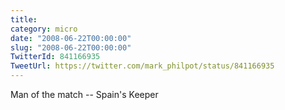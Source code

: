 ```yaml
---
title: 
category: micro
date: "2008-06-22T00:00:00"
slug: "2008-06-22T00:00:00"
TwitterId: 841166935
TweetUrl: https://twitter.com/mark_philpot/status/841166935
---
```


Man of the match -- Spain's Keeper
